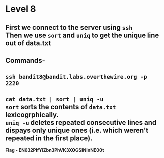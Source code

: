 # Level 8
First we connect to the server using `ssh`<br/>
Then we use `sort` and `uniq` to get the unique line out of data.txt
---
Commands-
---
`ssh bandit8@bandit.labs.overthewire.org -p 2220`
---
`cat data.txt | sort | uniq -u`<br/>
`sort` sorts the contents of `data.txt` lexicogrphically.<br/>
`uniq -u` deletes repeated consecutive lines and dispays only unique ones (i.e. which weren't repeated in the first place).
---
**Flag - EN632PlfYiZbn3PhVK3XOGSlNInNE00t**